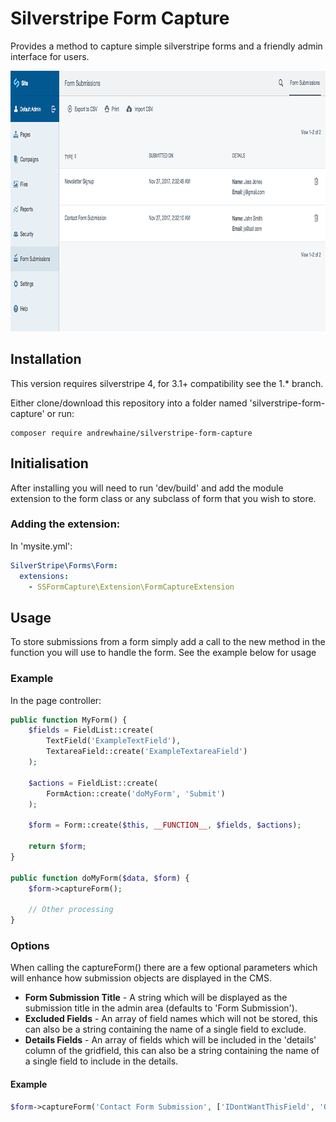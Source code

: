 # Silverstripe Form Capture
Provides a method to capture simple silverstripe forms and a friendly admin interface for users.

<img src="docs/images/screenshot.png" width="900" height="417" />

## Installation
This version requires silverstripe 4, for 3.1+ compatibility see the 1.* branch.

Either clone/download this repository into a folder named 'silverstripe-form-capture' or run:

```
composer require andrewhaine/silverstripe-form-capture
```

## Initialisation
After installing you will need to run 'dev/build' and add the module extension to the form class or any subclass of form that you wish to store.

### Adding the extension:

In 'mysite.yml':

```yaml
SilverStripe\Forms\Form:
  extensions:
    - SSFormCapture\Extension\FormCaptureExtension
```

## Usage
To store submissions from a form simply add a call to the new method in the function you will use to handle the form. See the example below for usage

### Example
In the page controller:

```php
public function MyForm() {
	$fields = FieldList::create(
		TextField('ExampleTextField'),
		TextareaField::create('ExampleTextareaField')
	);

	$actions = FieldList::create(
		FormAction::create('doMyForm', 'Submit')
	);

	$form = Form::create($this, __FUNCTION__, $fields, $actions);

	return $form;
}

public function doMyForm($data, $form) {
	$form->captureForm();

	// Other processing
}
```

### Options
When calling the captureForm() there are a few optional parameters which will enhance how submission objects are displayed in the CMS.

* __Form Submission Title__ - A string which will be displayed as the submission title in the admin area (defaults to 'Form Submission').
* __Excluded Fields__ - An array of field names which will not be stored, this can also be a string containing the name of a single field to exclude.
* __Details Fields__ - An array of fields which will be included in the 'details' column of the gridfield, this can also be a string containing the name of a single field to include in the details.

#### Example

```php
$form->captureForm('Contact Form Submission', ['IDontWantThisField', 'OrThisOne'], 'Details');
```
